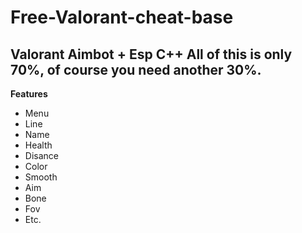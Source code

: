 # Free-Valorant-cheat-base
Valorant Aimbot + Esp C++
All of this is only 70%, of course you need another 30%.
----------------------------------------------------------
**Features**
* Menu
* Line
* Name
* Health
* Disance
* Color
* Smooth
* Aim
* Bone
* Fov
* Etc.
